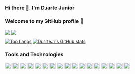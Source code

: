 ### Hi there 👋. I'm Duarte Junior
### Welcome to my GitHub profile 👋

<a href="https://github.com/anuraghazra/github-readme-stats">
  <img align="center" src="https://github-readme-stats.vercel.app/api/top-langs/?username=duartejr&layout=compact)" />
</a>
<a href="https://github.com/anuraghazra/github-readme-stats">
  <img align="center" src="https://github-readme-stats.vercel.app/api?username=duartejr&hide=contribs,prs,issues&show_icons=true)" />
</a>

[![Top Langs](https://github-readme-stats.vercel.app/api/top-langs/?username=duartejr&layout=compact)](https://github.com/anuraghazra/github-readme-stats)
[![DuarteJr's GitHub stats](https://github-readme-stats.vercel.app/api?username=duartejr&hide=contribs,prs,issues&show_icons=true)](https://github.com/anuraghazra/github-readme-stats)



### Tools and Technologies
<img src="https://cdn.jsdelivr.net/gh/devicons/devicon/icons/git/git-original.svg" width="20" height="20"/> <img src="https://cdn.jsdelivr.net/gh/devicons/devicon/icons/linux/linux-original.svg" width="20" height="20"/> <img src="https://cdn.jsdelivr.net/gh/devicons/devicon/icons/chrome/chrome-original.svg" width="20" height="20" /> 
            <img src="https://cdn.jsdelivr.net/gh/devicons/devicon/icons/gimp/gimp-original.svg" width="20" height="20" /> 
            <img src="https://cdn.jsdelivr.net/gh/devicons/devicon/icons/jupyter/jupyter-original.svg"  width="20" height="20" /> 
            <img src="https://cdn.jsdelivr.net/gh/devicons/devicon/icons/kotlin/kotlin-original.svg"  width="20" height="20" /> 
            <img src="https://cdn.jsdelivr.net/gh/devicons/devicon/icons/latex/latex-original.svg" width="20" height="20" /> 
            <img src="https://cdn.jsdelivr.net/gh/devicons/devicon/icons/mysql/mysql-original.svg"  width="20" height="20" /> 
            <img src="https://cdn.jsdelivr.net/gh/devicons/devicon/icons/numpy/numpy-original.svg"  width="20" height="20" /> 
            <img src="https://cdn.jsdelivr.net/gh/devicons/devicon/icons/pandas/pandas-original.svg" width="20" height="20" /> 
            <img src="https://cdn.jsdelivr.net/gh/devicons/devicon/icons/python/python-original.svg" width="20" height="20" /> 
            <img src="https://cdn.jsdelivr.net/gh/devicons/devicon/icons/r/r-original.svg" width="20" height="20" /> 
            <img src="https://cdn.jsdelivr.net/gh/devicons/devicon/icons/selenium/selenium-original.svg"  width="20" height="20" /> 
            <img src="https://cdn.jsdelivr.net/gh/devicons/devicon/icons/vim/vim-original.svg" width="20" height="20" /> 
            <img src="https://cdn.jsdelivr.net/gh/devicons/devicon/icons/visualstudio/visualstudio-plain.svg"  width="20" height="20" /> 
            <img src="https://cdn.jsdelivr.net/gh/devicons/devicon/icons/anaconda/anaconda-original.svg" width="20" height="20" /> 
            <img src="https://cdn.jsdelivr.net/gh/devicons/devicon/icons/microsoftsqlserver/microsoftsqlserver-plain.svg" width="20" height="20"  />
